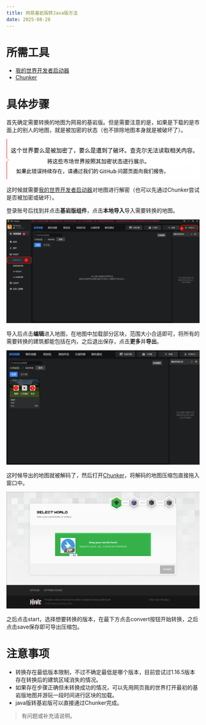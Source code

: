 ```yaml
---
title: 网易基岩版转Java版方法
date: 2025-08-28
---
```

# 所需工具

- [我的世界开发者启动器](https://mc.163.com/dev/)
- [Chunker](https://www.chunker.app/?ref=announcekit)

# 具体步骤

首先确定需要转换的地图为网易的基岩版。但是需要注意的是，如果是下载的是市面上的别人的地图，就是被加密的状态（也不排除地图本身就是被破坏了）。

![加密状态|800](./resources/加密状态.png)

这时候就需要[我的世界开发者启动器](https://mc.163.com/dev/)对地图进行解密（也可以先通过Chunker尝试是否被加密或破坏）。

登录账号后找到并点击**基岩版组件**，点击**本地导入**导入需要转换的地图。

![我的世界开发者启动器-1|800](./resources/我的世界开发者启动器-1.png)

导入后点击**编辑**进入地图，在地图中加载部分区块，范围大小合适即可，将所有的需要转换的建筑都能包括在内，之后退出保存，点击**更多**并**导出**。

![我的世界开发者启动器-2](./resources/我的世界开发者启动器-2.png)

这时候导出的地图就被解码了，然后打开[Chunker](https://www.chunker.app/?ref=announcekit)，将解码的地图压缩包直接拖入窗口中。

![拖入压缩包](./resources/拖入压缩包.png)

之后点击start，选择想要转换的版本，在最下方点击convert按钮开始转换，之后点击save保存即可导出压缩包。

# 注意事项

- 转换存在最低版本限制，不过不确定最低是哪个版本，目前尝试过1.16.5版本存在转换后的建筑区域消失的情况。
- 如果存在步骤正确但未转换成功的情况，可以先用网页我的世界打开最初的基岩版地图并游玩一段时间进行区块的加载。
- java版转基岩版可以直接通过Chunker完成。

> 有问题或补充请说明。




